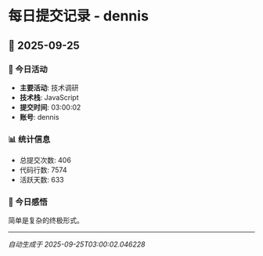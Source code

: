 # 每日提交记录 - dennis

## 📅 2025-09-25

### 🎯 今日活动
- **主要活动**: 技术调研
- **技术栈**: JavaScript
- **提交时间**: 03:00:02
- **账号**: dennis

### 📊 统计信息
- 总提交次数: 406
- 代码行数: 7574
- 活跃天数: 633

### 💭 今日感悟
简单是复杂的终极形式。

---
*自动生成于 2025-09-25T03:00:02.046228*
